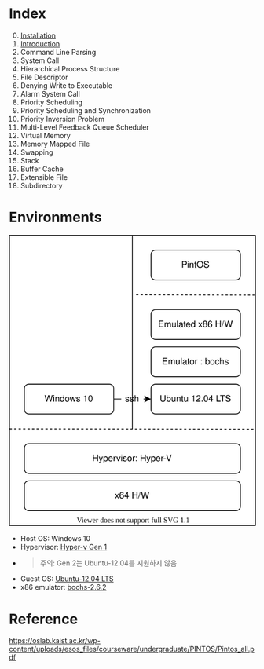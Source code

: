 # Index
0. [Installation](./00-installation.md)
1. [Introduction](./01-Introduction.md)
2. Command Line Parsing
3. System Call
4. Hierarchical Process Structure
5. File Descriptor
6. Denying Write to Executable
7. Alarm System Call
8. Priority Scheduling
9. Priority Scheduling and Synchronization
10. Priority Inversion Problem
11. Multi-Level Feedback Queue Scheduler
12. Virtual Memory
13. Memory Mapped File
14. Swapping
15. Stack
16. Buffer Cache
17. Extensible File
18. Subdirectory


# Environments
![](env.svg)

* Host OS: Windows 10
* Hypervisor: [Hyper-v Gen 1](https://en.wikipedia.org/wiki/Hyper-V)
* > 주의: Gen 2는 Ubuntu-12.04를 지원하지 않음
* Guest OS: [Ubuntu-12.04 LTS](https://old-releases.ubuntu.com/releases/12.04/ubuntu-12.04-desktop-i386.iso)
* x86 emulator: [bochs-2.6.2](https://en.wikipedia.org/wiki/Bochs)


# Reference
https://oslab.kaist.ac.kr/wp-content/uploads/esos_files/courseware/undergraduate/PINTOS/Pintos_all.pdf